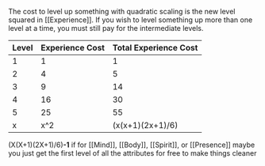 The cost to level up something with quadratic scaling is the new level squared in [[Experience]]. If you wish to level something up more than one level at a time, you must still pay for the intermediate levels.

|Level|Experience Cost|Total Experience Cost|
|-|-|-|
|1|1|1|
|2|4|5|
|3|9|14|
|4|16|30|
|5|25|55|
|x|x^2|(x(x+1)(2x+1)/6)|

(X(X+1)(2X+1)/6)**-1**  if for [[Mind]], [[Body]], [[Spirit]], or [[Presence]]
maybe you just get the first level of all the attributes for free to make things cleaner
